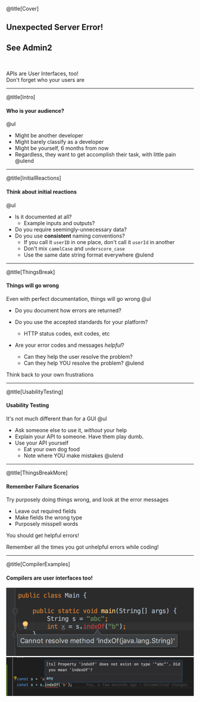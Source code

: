 @title[Cover]

## Unexpected Server Error! 
## See Admin2

<br />

APIs are User Interfaces, too!
<br>
<span class="byline">Don't forget who your users are</span>

---

@title[Intro]

#### Who is your audience?
@ul
- Might be another developer
- Might barely classify as a developer
- Might be yourself, 6 months from now
- Regardless, they want to get accomplish their task, with little pain
@ulend

---

@title[InitialReactions]

#### Think about initial reactions
@ul
- Is it documented at all? 
    - Example inputs and outputs?
- Do you require seemingly-unnecessary data?
- Do you use **consistent** naming conventions?
    - If you call it `userID` in one place, don't call it `userId` in another
    - Don't mix `camelCase` and `underscore_case`
    - Use the same date string format everywhere
@ulend

---

@title[ThingsBreak]

#### Things will go wrong
Even with perfect documentation, things will go wrong
@ul
- Do you document how errors are returned?
- Do you use the accepted standards for your platform?
    - HTTP status codes, exit codes, etc

- Are your error codes and messages *helpful*?
    - Can they help the user resolve the problem?
    - Can they help YOU resolve the problem?
@ulend

<span class="byline">Think back to your own frustrations</span>

---

@title[UsabilityTesting]

#### Usability Testing
It's not much different than for a GUI
@ul
- Ask someone else to use it, _without_ your help
- Explain your API to someone. Have them play dumb.
- Use your API yourself
    - Eat your own dog food
    - Note where YOU make mistakes
@ulend

---

@title[ThingsBreakMore]

#### Remember Failure Scenarios
Try purposely doing things wrong, and look at the error messages

- Leave out required fields
- Make fields the wrong type
- Purposely misspell words

You should get helpful errors!

<span class="byline">Remember all the times you got unhelpful errors while coding!</span>

---

@title[CompilerExamples]
#### Compilers are user interfaces too!

![Java](javaError.png)
![Typescript](typescriptError.png)

